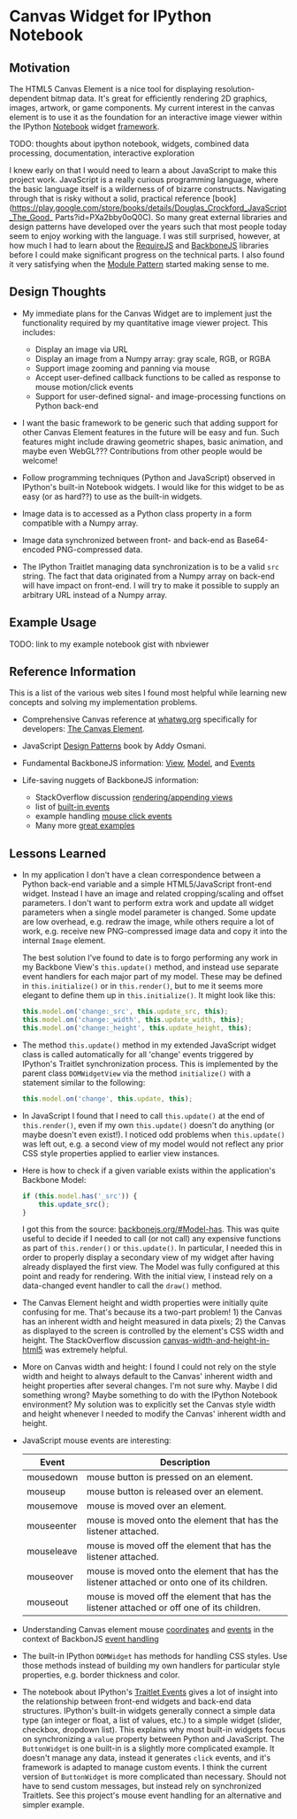 
# Canvas Widget for IPython Notebook

## Motivation

The HTML5 Canvas Element is a nice tool for displaying resolution-dependent bitmap data.  It's
great for efficiently rendering 2D graphics, images, artwork, or game components.  My current
interest in the canvas element is to use it as the foundation for an interactive image viewer
within the IPython [Notebook](http://ipython.org/notebook.html) widget
[framework](http://nbviewer.ipython.org/github/ipython/ipython/blob/2.x/examples/Interactive%20Widgets/Index.ipynb).

TODO: thoughts about ipython notebook, widgets, combined data processing, documentation, interactive exploration

I knew early on that I would need to learn a about JavaScript to make this project work. JavaScript
is a really curious programming language, where the basic language itself is a wilderness of of
bizarre constructs.  Navigating through that is risky without a solid, practical reference
[book](https://play.google.com/store/books/details/Douglas_Crockford_JavaScript_The_Good_
Parts?id=PXa2bby0oQ0C). So many great external libraries and design patterns have developed over
the years such that most people today seem to enjoy working with the language.  I was still
surprised, however, at how much I had to learn about the [RequireJS](http://requirejs.org/) and
[BackboneJS](http://backbonejs.org/) libraries before I could make significant progress on the
technical parts.  I also found it very satisfying when the [Module
Pattern](http://javascriptplayground.com/blog/2012/04/javascript-module-pattern/) started making
sense to me.


## Design Thoughts

- My immediate plans for the Canvas Widget are to implement just the functionality required by my
  quantitative image viewer project.  This includes:
  - Display an image via URL
  - Display an image from a Numpy array: gray scale, RGB, or RGBA
  - Support image zooming and panning via mouse
  - Accept user-defined callback functions to be called as response to mouse motion/click events
  - Support for user-defined signal- and image-processing functions on Python back-end

- I want the basic framework to be generic such that adding support for other Canvas Element
  features in the future will be easy and fun.  Such features might include drawing geometric
  shapes, basic animation, and maybe even WebGL???  Contributions from other people would be
  welcome!

- Follow programming techniques (Python and JavaScript) observed in IPython's built-in Notebook
  widgets.  I would like for this widget to be as easy (or as hard??) to use as the built-in
  widgets.

- Image data is to accessed as a Python class property in a form compatible with a Numpy array.

- Image data synchronized between front- and back-end as Base64-encoded PNG-compressed data.

- The IPython Traitlet managing data synchronization is to be a valid `src` string.  The fact that
  data originated from a Numpy array on back-end will have impact on front-end.  I will try to make
  it possible to supply an arbitrary URL instead of a Numpy array.


## Example Usage

TODO: link to my example notebook gist with nbviewer


## Reference Information

This is a list of the various web sites I found most helpful while learning new concepts
and solving my implementation problems.

- Comprehensive Canvas reference at [whatwg.org](http://whatwg.org) specifically for
  developers: [The Canvas Element](http://developers.whatwg.org/the-canvas-element.html).

- JavaScript [Design Patterns](http://addyosmani.com/resources/essentialjsdesignpatterns/book/)
  book by Addy Osmani.

- Fundamental BackboneJS information:
  [View](http://backbonejs.org/#View), [Model](http://backbonejs.org/#Model), and
  [Events](http://backbonejs.org/#Events)

- Life-saving nuggets of BackboneJS information:
  - StackOverflow discussion [rendering/appending views](http://stackoverflow.com/questions/9271507/how-to-render-and-append-sub-views-in-backbone-js)
  - list of [built-in events](http://backbonejs.org/#Events-catalog)
  - example handling [mouse click events](http://danielarandaochoa.com/backboneexamples/blog/2012/02/28/handling-the-click-event-with-backbone/)
  - Many more [great examples](http://backbonejs.org/#examples)


## Lessons Learned

- In my application I don't have a clean correspondence between a Python back-end variable and a
  simple HTML5/JavaScript front-end widget.  Instead I have an image and related cropping/scaling
  and offset parameters. I don't want to perform extra work and update all widget parameters when a
  single model parameter is changed. Some update are low overhead, e.g. redraw the image, while
  others require a lot of work, e.g. receive new PNG-compressed image data and copy it into the
  internal `Image` element.

  The best solution I've found to date is to forgo performing any work in my Backbone View's
  `this.update()` method, and instead use separate event handlers for each major part of my model.
  These may be defined in `this.initialize()` or in `this.render()`, but to me it seems more
  elegant to define them up in `this.initialize()`.  It might look like this:

  ```javascript
  this.model.on('change:_src', this.update_src, this);
  this.model.on('change:_width', this.update_width, this);
  this.model.on('change:_height', this.update_height, this);
  ```

- The method `this.update()` method in my extended JavaScript widget class is called automatically
  for all 'change' events triggered by IPython's Traitlet synchronization process.  This is
  implemented by the parent class `DOMWidgetView` via the method `initialize()` with a statement
  similar to the following:

  ```javascript
  this.model.on('change', this.update, this);
  ```

- In JavaScript I found that I need to call `this.update()` at the end of `this.render()`, even if
  my own `this.update()` doesn't do anything (or maybe doesn't even exist!).  I noticed odd
  problems when `this.update()` was left out, e.g. a second view of my model would not reflect
  any prior CSS style properties applied to earlier view instances.

- Here is how to check if a given variable exists within the application's Backbone Model:

  ```javascript
  if (this.model.has('_src')) {
      this.update_src();
  }
  ```

  I got this from the source: [backbonejs.org/#Model-has](http://backbonejs.org/#Model-has).  This
  was quite useful to decide if I needed to call (or not call) any expensive functions as part of
  `this.render()` or `this.update()`.  In particular, I needed this in order to properly display a
  secondary view of my widget after having already displayed the first view.  The Model was fully
  configured at this point and ready for rendering.  With the initial view, I instead rely on a
  data-changed event handler to call the `draw()` method.

- The Canvas Element height and width properties were initially quite confusing for me.  That's
  because its a two-part problem! 1) the Canvas has an inherent width and height measured in data
  pixels; 2) the Canvas as displayed to the screen is controlled by the element's CSS width and
  height. The StackOverflow discussion
  [canvas-width-and-height-in-html5](http://stackoverflow.com/questions/4938346/canvas-width-and-height-in-html5)
  was extremely helpful.

- More on Canvas width and height: I found I could not rely on the style width and height to always
  default to the Canvas' inherent width and height properties after several changes.  I'm not sure
  why. Maybe I did something wrong?  Maybe something to do with the IPython Notebook environment?
  My solution was to explicitly set the Canvas style width and height whenever I needed to modify
  the Canvas' inherent width and height.

- JavaScript mouse events are interesting:

  Event       | Description
  ---         | ---
  mousedown   | mouse button is pressed on an element.
  mouseup     | mouse button is released over an element.
  mousemove   | mouse is moved over an element.
  mouseenter  | mouse is moved onto the element that has the listener attached.
  mouseleave  | mouse is moved off the element that has the listener attached.
  mouseover   | mouse is moved onto the element that has the listener attached or onto one of its children.
  mouseout    | mouse is moved off the element that has the listener attached or off one of its children.

- Understanding Canvas element mouse
  [coordinates](http://www.html5canvastutorials.com/advanced/html5-canvas-mouse-coordinates/)
  and
  [events](http://stackoverflow.com/questions/10001283/html5-canvas-how-to-handle-mousedown-mouseup-mouseclick#)
  in the context of BackbonJS
  [event handling](http://danielarandaochoa.com/backboneexamples/blog/2012/02/28/handling-the-click-event-with-backbone/)

- The built-in IPython `DOMWidget` has methods for handling CSS styles.  Use those methods instead
  of building my own handlers for particular style properties, e.g. border thickness and color.

- The notebook about IPython's
  [Traitlet Events](http://nbviewer.ipython.org/github/ipython/ipython/blob/2.x/examples/Interactive%20Widgets/Widget%20Events.ipynb#Traitlet-Events)
  gives a lot of insight into the relationship between front-end widgets and back-end data
  structures.  IPython's built-in widgets generally connect a simple data type (an integer or
  float, a list of values, etc.) to a simple widget (slider, checkbox, dropdown list).  This
  explains why most built-in widgets focus on synchronizing a `value` property between Python and
  JavaScript.  The `ButtonWidget` is one built-in is a slightly more complicated example. It
  doesn't manage any data, instead it generates `click` events, and it's framework is adapted to
  manage custom events.  I think the current version of `ButtonWidget` is more complicated than
  necessary.  Should not have to send custom messages, but instead rely on synchronized Traitlets.
  See this project's mouse event handling for an alternative and simpler example.
